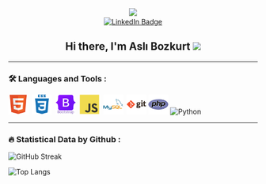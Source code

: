 <div id="header" align="center">
  <img src="https://media.giphy.com/media/jdPMeyv9rn0hZHh8n9/giphy.gif" width="100"/>
    <div id="badges">
      <a href="https://www.linkedin.com/in/aslibozkurt/">
        <img src="https://img.shields.io/badge/LinkedIn-blue?style=for-the-badge&logo=linkedin&logoColor=white" alt="LinkedIn Badge"/>
      </a>
  </div>
<!--   <img src="https://komarev.com/ghpvc/?username=nazir20&style=flat-square&color=blue" alt=""/> -->
  <h2>
  Hi there, I'm Aslı Bozkurt
  <img src="https://media.giphy.com/media/hvRJCLFzcasrR4ia7z/giphy.gif" width="30px"/>
</h2>
</div>

---
  


### :hammer_and_wrench: Languages and Tools :
<div>
  <img src="https://github.com/devicons/devicon/blob/master/icons/html5/html5-original.svg" title="HTML5" alt="HTML" width="40" height="40"/>&nbsp;
  <img src="https://github.com/devicons/devicon/blob/master/icons/css3/css3-plain-wordmark.svg"  title="CSS3" alt="CSS" width="40" height="40"/>&nbsp;
  <img src="https://github.com/devicons/devicon/blob/master/icons/bootstrap/bootstrap-original-wordmark.svg" title="Bootstrap" alt="Bootstrap" width="40" height="40"/>&nbsp;
  <img src="https://github.com/devicons/devicon/blob/master/icons/javascript/javascript-original.svg" title="JavaScript" alt="JavaScript" width="40" height="40"/>&nbsp;
  <img src="https://github.com/devicons/devicon/blob/master/icons/mysql/mysql-original-wordmark.svg" title="MySQL"  alt="MySQL" width="40" height="40"/>&nbsp;
  <img src="https://github.com/devicons/devicon/blob/master/icons/git/git-original-wordmark.svg" title="Git" **alt="Git" width="40" height="40"/>
  <img src="https://github.com/devicons/devicon/blob/master/icons/php/php-original.svg" title="PHP" **alt="PHP" width="40" height="40"/>
  <img src="https://github.com/devicons/devicon/blob/master/icons/phyton/phyton-original-wordmark.svg" title="Python" alt="Python" width="40" height="40"/>&nbsp;
</div>

---

### :fire: Statistical Data by Github :
![GitHub Streak](http://github-readme-streak-stats.herokuapp.com?user=AsliBozkurt&theme=dark&background=light)


![Top Langs](https://github-readme-stats.vercel.app/api/top-langs/?username=AsliBozkurt)

